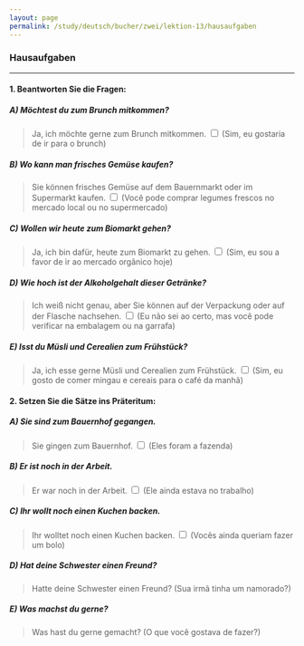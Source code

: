 ```yaml
---
layout: page
permalink: /study/deutsch/bucher/zwei/lektion-13/hausaufgaben
---
```


### **Hausaufgaben**

---

#### 1. Beantworten Sie die Fragen:

##### A) Möchtest du zum Brunch mitkommen?
> Ja, ich möchte gerne zum Brunch mitkommen. <input type="checkbox" />
(Sim, eu gostaria de ir para o brunch)

##### B) Wo kann man frisches Gemüse kaufen?
> Sie können frisches Gemüse auf dem Bauernmarkt oder im Supermarkt kaufen. <input type="checkbox" />
(Você pode comprar legumes frescos no mercado local ou no supermercado)

##### C) Wollen wir heute zum Biomarkt gehen?
> Ja, ich bin dafür, heute zum Biomarkt zu gehen. <input type="checkbox" />
(Sim, eu sou a favor de ir ao mercado orgânico hoje)

##### D) Wie hoch ist der Alkoholgehalt dieser Getränke?
> Ich weiß nicht genau, aber Sie können auf der Verpackung oder auf der Flasche nachsehen. <input type="checkbox" />
(Eu não sei ao certo, mas você pode verificar na embalagem ou na garrafa)

##### E) Isst du Müsli und Cerealien zum Frühstück?
> Ja, ich esse gerne Müsli und Cerealien zum Frühstück. <input type="checkbox" />
(Sim, eu gosto de comer mingau e cereais para o café da manhã)

#### 2. Setzen Sie die Sätze ins Präteritum:

##### A) Sie sind zum Bauernhof gegangen.
> Sie gingen zum Bauernhof. <input type="checkbox" />
(Eles foram a fazenda)

##### B) Er ist noch in der Arbeit.
> Er war noch in der Arbeit. <input type="checkbox" />
(Ele ainda estava no trabalho)

##### C) Ihr wollt noch einen Kuchen backen.
> Ihr wolltet noch einen Kuchen backen. <input type="checkbox" />
(Vocês ainda queriam fazer um bolo)

##### D) Hat deine Schwester einen Freund?
> Hatte deine Schwester einen Freund? (Sua irmã tinha um namorado?)

##### E) Was machst du gerne?
> Was hast du gerne gemacht? (O que você gostava de fazer?)
